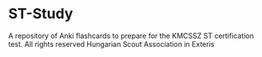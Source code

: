 # ST-Study
A repository of Anki flashcards to prepare for the KMCSSZ ST certification test.
All rights reserved Hungarian Scout Association in Exteris

